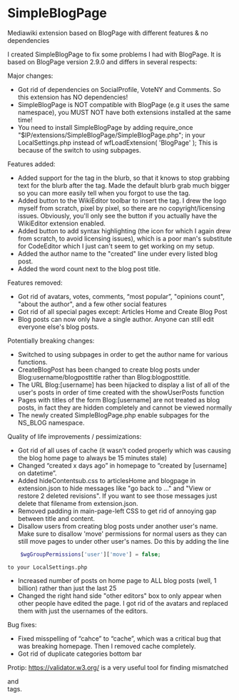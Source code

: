 # SimpleBlogPage
Mediawiki extension based on BlogPage with different features &amp; no dependencies

I created SimpleBlogPage to fix some problems I had with BlogPage. It is based on BlogPage version 2.9.0 and differs in several respects:

Major changes:

- Got rid of dependencies on SocialProfile, VoteNY and Comments. So this extension has NO dependencies!
- SimpleBlogPage is NOT compatible with BlogPage (e.g it uses the same namespace), you MUST NOT have both extensions installed at the same time!
- You need to install SimpleBlogPage by adding require_once "$IP/extensions/SimpleBlogPage/SimpleBlogPage.php"; in your LocalSettings.php instead of wfLoadExtension( 'BlogPage' ); This is because of the switch to using subpages.

Features added:

- Added support for the <!--more--> tag in the blurb, so that it knows to stop grabbing text for the blurb after the tag. Made the default blurb grab much bigger so you can more easily tell when you forgot to use the <!--more--> tag.
- Added button to the WikiEditor toolbar to insert the <!--more--> tag. I drew the logo myself from scratch, pixel by pixel, so there are no copyright/licensing issues. Obviously, you'll only see the button if you actually have the WikiEditor extension enabled. 
- Added button to add syntax highlighting (the icon for which I again drew from scratch, to avoid licensing issues), which is a poor man's substitute for CodeEditor which I just can't seem to get working on my setup. 
- Added the author name to the "created" line under every listed blog post.
- Added the word count next to the blog post title.

Features removed: 

- Got rid of avatars, votes, comments, “most popular”, "opinions count", "about the author", and a few other social features 
- Got rid of all special pages except: Articles Home and Create Blog Post
- Blog posts can now only have a single author. Anyone can still edit everyone else's blog posts.

Potentially breaking changes:

- Switched to using subpages in order to get the author name for various functions. 
- CreateBlogPost has been changed to create blog posts under Blog:username/blogposttitle rather than Blog:blogposttitle. 
- The URL Blog:[username] has been hijacked to display a list of all of the user's posts in order of time created with the showUserPosts function 
- Pages with titles of the form Blog:[username] are not treated as blog posts, in fact they are hidden completely and cannot be viewed normally
- The newly created SimpleBlogPage.php enable subpages for the NS_BLOG namespace. 

Quality of life improvements / pessimizations:

- Got rid of all uses of cache (it wasn’t coded properly which was causing the blog home page to always be 15 minutes stale)
- Changed “created x days ago” in homepage to “created by [username] on datetime”.
- Added hideContentsub.css to articlesHome and blogpage in extension.json to hide messages like "go back to ..." and "View or restore 2 deleted revisions". If you want to see those messages just delete that filename from extension.json.
- Removed padding in main-page-left CSS to get rid of annoying gap between title and content.
- Disallow users from creating blog posts under another user's name. Make sure to disallow 'move' permissions for normal users as they can still move pages to under other user's names. Do this by adding the line
```php
    $wgGroupPermissions['user']['move'] = false;
```
    to your LocalSettings.php
- Increased number of posts on home page to ALL blog posts (well, 1 billion) rather than just the last 25
- Changed the right hand side "other editors" box to only appear when other people have edited the page. I got rid of the avatars and replaced them with just the usernames of the editors.

Bug fixes:

- Fixed misspelling of “cahce” to “cache”, which was a critical bug that was breaking homepage. Then I removed cache completely. 
- Got rid of duplicate categories bottom bar

Protip: https://validator.w3.org/ is a very useful tool for finding mismatched <div> and </div> tags. 
